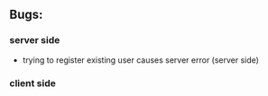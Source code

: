## Bugs:
### server side
- trying to register existing user causes server error (server side)

### client side
